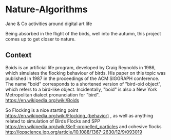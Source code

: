 # Nature-Algorithms
Jane &amp; Co activities around digital art life

Being absorbed in the flight of the birds, well into the autumn, this project comes up to get closer to nature.

## Context

Boids is an artificial life program, developed by Craig Reynolds in 1986, which simulates the flocking behaviour of birds. His paper on this topic was published in 1987 in the proceedings of the ACM SIGGRAPH conference. The name "boid" corresponds to a shortened version of "bird-oid object", which refers to a bird-like object. Incidentally, "boid" is also a New York Metropolitan dialect pronunciation for "bird". https://en.wikipedia.org/wiki/Boids

So Flocking is a nice starting point https://en.wikipedia.org/wiki/Flocking_(behavior) , as well as anything related to simulation of Birds Flocks and SPP https://en.wikipedia.org/wiki/Self-propelled_particles and cohesive flocks http://iopscience.iop.org/article/10.1088/1367-2630/12/9/093019

